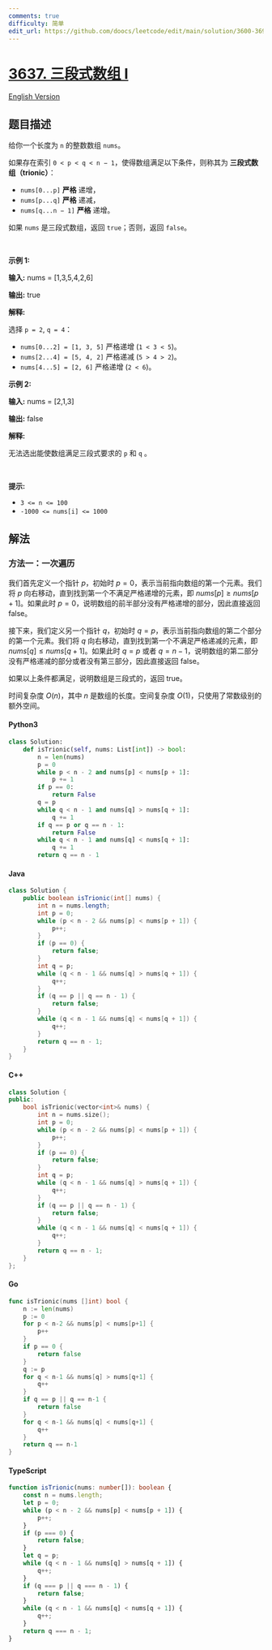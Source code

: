 ```yaml
---
comments: true
difficulty: 简单
edit_url: https://github.com/doocs/leetcode/edit/main/solution/3600-3699/3637.Trionic%20Array%20I/README.md
---
```


<!-- problem:start -->

# [3637. 三段式数组 I](https://leetcode.cn/problems/trionic-array-i)

[English Version](/solution/3600-3699/3637.Trionic%20Array%20I/README_EN.md)

## 题目描述

<!-- description:start -->

<p data-end="128" data-start="0">给你一个长度为 <code data-end="51" data-start="48">n</code> 的整数数组 <code data-end="37" data-start="31">nums</code>。</p>

<p data-end="128" data-start="0">如果存在索引 <code data-end="117" data-start="100">0 &lt; p &lt; q &lt; n − 1</code>，使得数组满足以下条件，则称其为 <strong data-end="76" data-start="65">三段式数组（trionic）</strong>：</p>

<ul>
	<li data-end="170" data-start="132"><code data-end="144" data-start="132">nums[0...p]</code>&nbsp;<strong>严格</strong> 递增，</li>
	<li data-end="211" data-start="173"><code data-end="185" data-start="173">nums[p...q]</code>&nbsp;<strong>严格</strong> 递减，</li>
	<li data-end="252" data-start="214"><code data-end="228" data-start="214">nums[q...n − 1]</code>&nbsp;<strong>严格</strong> 递增。</li>
</ul>

<p data-end="315" data-is-last-node="" data-is-only-node="" data-start="254">如果 <code data-end="277" data-start="271">nums</code> 是三段式数组，返回 <code data-end="267" data-start="261">true</code>；否则，返回 <code data-end="314" data-start="307">false</code>。</p>

<p>&nbsp;</p>

<p><strong class="example">示例 1:</strong></p>

<div class="example-block">
<p><strong>输入:</strong> <span class="example-io">nums = [1,3,5,4,2,6]</span></p>

<p><strong>输出:</strong> <span class="example-io">true</span></p>

<p><strong>解释:</strong></p>

<p>选择 <code data-end="91" data-start="84">p = 2</code>, <code data-end="100" data-start="93">q = 4</code>：</p>

<ul>
	<li><code data-end="130" data-start="108">nums[0...2] = [1, 3, 5]</code> 严格递增&nbsp;(<code data-end="166" data-start="155">1 &lt; 3 &lt; 5</code>)。</li>
	<li><code data-end="197" data-start="175">nums[2...4] = [5, 4, 2]</code> 严格递减&nbsp;(<code data-end="233" data-start="222">5 &gt; 4 &gt; 2</code>)。</li>
	<li><code data-end="262" data-start="242">nums[4...5] = [2, 6]</code> 严格递增&nbsp;(<code data-end="294" data-start="287">2 &lt; 6</code>)。</li>
</ul>
</div>

<p><strong class="example">示例 2:</strong></p>

<div class="example-block">
<p><strong>输入:</strong> <span class="example-io">nums = [2,1,3]</span></p>

<p><strong>输出:</strong> <span class="example-io">false</span></p>

<p><strong>解释:</strong></p>

<p>无法选出能使数组满足三段式要求的&nbsp;<code>p</code> 和 <code>q</code> 。</p>
</div>

<p>&nbsp;</p>

<p><strong>提示:</strong></p>

<ul>
	<li data-end="41" data-start="26"><code data-end="39" data-start="26">3 &lt;= n &lt;= 100</code></li>
	<li data-end="70" data-start="44"><code data-end="70" data-start="44">-1000 &lt;= nums[i] &lt;= 1000</code></li>
</ul>

<!-- description:end -->

## 解法

<!-- solution:start -->

### 方法一：一次遍历

我们首先定义一个指针 $p$，初始时 $p = 0$，表示当前指向数组的第一个元素。我们将 $p$ 向右移动，直到找到第一个不满足严格递增的元素，即 $nums[p] \geq nums[p + 1]$。如果此时 $p = 0$，说明数组的前半部分没有严格递增的部分，因此直接返回 $\text{false}$。

接下来，我们定义另一个指针 $q$，初始时 $q = p$，表示当前指向数组的第二个部分的第一个元素。我们将 $q$ 向右移动，直到找到第一个不满足严格递减的元素，即 $nums[q] \leq nums[q + 1]$。如果此时 $q = p$ 或者 $q = n - 1$，说明数组的第二部分没有严格递减的部分或者没有第三部分，因此直接返回 $\text{false}$。

如果以上条件都满足，说明数组是三段式的，返回 $\text{true}$。

时间复杂度 $O(n)$，其中 $n$ 是数组的长度。空间复杂度 $O(1)$，只使用了常数级别的额外空间。

<!-- tabs:start -->

#### Python3

```python
class Solution:
    def isTrionic(self, nums: List[int]) -> bool:
        n = len(nums)
        p = 0
        while p < n - 2 and nums[p] < nums[p + 1]:
            p += 1
        if p == 0:
            return False
        q = p
        while q < n - 1 and nums[q] > nums[q + 1]:
            q += 1
        if q == p or q == n - 1:
            return False
        while q < n - 1 and nums[q] < nums[q + 1]:
            q += 1
        return q == n - 1
```

#### Java

```java
class Solution {
    public boolean isTrionic(int[] nums) {
        int n = nums.length;
        int p = 0;
        while (p < n - 2 && nums[p] < nums[p + 1]) {
            p++;
        }
        if (p == 0) {
            return false;
        }
        int q = p;
        while (q < n - 1 && nums[q] > nums[q + 1]) {
            q++;
        }
        if (q == p || q == n - 1) {
            return false;
        }
        while (q < n - 1 && nums[q] < nums[q + 1]) {
            q++;
        }
        return q == n - 1;
    }
}
```

#### C++

```cpp
class Solution {
public:
    bool isTrionic(vector<int>& nums) {
        int n = nums.size();
        int p = 0;
        while (p < n - 2 && nums[p] < nums[p + 1]) {
            p++;
        }
        if (p == 0) {
            return false;
        }
        int q = p;
        while (q < n - 1 && nums[q] > nums[q + 1]) {
            q++;
        }
        if (q == p || q == n - 1) {
            return false;
        }
        while (q < n - 1 && nums[q] < nums[q + 1]) {
            q++;
        }
        return q == n - 1;
    }
};
```

#### Go

```go
func isTrionic(nums []int) bool {
	n := len(nums)
	p := 0
	for p < n-2 && nums[p] < nums[p+1] {
		p++
	}
	if p == 0 {
		return false
	}
	q := p
	for q < n-1 && nums[q] > nums[q+1] {
		q++
	}
	if q == p || q == n-1 {
		return false
	}
	for q < n-1 && nums[q] < nums[q+1] {
		q++
	}
	return q == n-1
}
```

#### TypeScript

```ts
function isTrionic(nums: number[]): boolean {
    const n = nums.length;
    let p = 0;
    while (p < n - 2 && nums[p] < nums[p + 1]) {
        p++;
    }
    if (p === 0) {
        return false;
    }
    let q = p;
    while (q < n - 1 && nums[q] > nums[q + 1]) {
        q++;
    }
    if (q === p || q === n - 1) {
        return false;
    }
    while (q < n - 1 && nums[q] < nums[q + 1]) {
        q++;
    }
    return q === n - 1;
}
```

<!-- tabs:end -->

<!-- solution:end -->

<!-- problem:end -->
